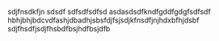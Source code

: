 sdjfnsdkfjn
sdsdf
sdfsdfsdfsd
asdasdsdfkndfgddfgdgfsdfsdf
hbhjbhjbdcvdfashjdbadhjsbsfdjfsjsdjkfnsdfjnjhdxbfhjdsbf
sdjfhsdfjsdjfhsbdfbsjhdfbsjdfb
